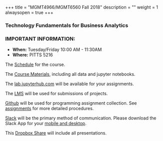+++
title = "MGMT4966/MGMT6560 Fall 2018"
description = ""
weight = 1
alwaysopen = true
+++
### Technology Fundamentals for Business Analytics


### IMPORTANT INFORMATION:

* **When:** Tuesday/Friday  10:00 AM - 11:30AM
* **Where:** PITTS 5216

The [Schedule](sessions/) for the course.

The [Course Materials](https://github.com/jkuruzovich/techfundamentals-spring2018-materials), including all data and jupyter notebooks.

The [lab.jupyterhub.com](http://lab.analyticsdojo.com) will be available for your assignments.

The [LMS](https://lms.rpi.edu) will be used for submissions of projects.

[Github](https://github.com) will be used for programming assignment collection. See [assignments](assignments/) for more detailed procedures.

[Slack](https://techfund-sp2018.slack.com) will be the primary method of communication. Please download the Slack App for your [mobile and desktop](https://slack.com/downloads/).

This [Dropbox Share](https://www.dropbox.com/sh/le0ejfxuqjd1ecv/AAD4nyGKgu2hrQ32fWLZvz4Da?dl=0) will include all presentations.
